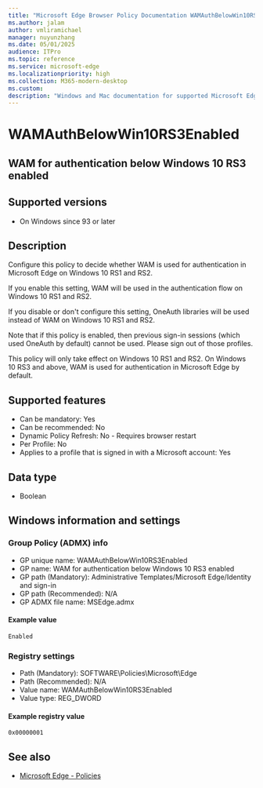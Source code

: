 ```yaml
---
title: "Microsoft Edge Browser Policy Documentation WAMAuthBelowWin10RS3Enabled"
ms.author: jalam
author: vmliramichael
manager: nuyunzhang
ms.date: 05/01/2025
audience: ITPro
ms.topic: reference
ms.service: microsoft-edge
ms.localizationpriority: high
ms.collection: M365-modern-desktop
ms.custom:
description: "Windows and Mac documentation for supported Microsoft Edge Browser policy: WAM for authentication below Windows 10 RS3 enabled"
---
```


<!--THIS FILE IS AUTOMATICALLY GENERATED. MANUAL CHANGES WILL BE OVERWRITTEN.-->
<!--Please contact the Microsoft Edge Manageability team with any questions.-->

# WAMAuthBelowWin10RS3Enabled

## WAM for authentication below Windows 10 RS3 enabled


## Supported versions

- On Windows since 93 or later

## Description

Configure this policy to decide whether WAM is used for authentication in Microsoft Edge on Windows 10 RS1 and RS2.

If you enable this setting, WAM will be used in the authentication flow on Windows 10 RS1 and RS2.

If you disable or don't configure this setting, OneAuth libraries will be used instead of WAM on Windows 10 RS1 and RS2.

Note that if this policy is enabled, then previous sign-in sessions (which used OneAuth by default) cannot be used. Please sign out of those profiles.

This policy will only take effect on Windows 10 RS1 and RS2. On Windows 10 RS3 and above, WAM is used for authentication in Microsoft Edge by default.

## Supported features

- Can be mandatory: Yes
- Can be recommended: No
- Dynamic Policy Refresh: No - Requires browser restart
- Per Profile: No
- Applies to a profile that is signed in with a Microsoft account: Yes

## Data type

- Boolean

## Windows information and settings

### Group Policy (ADMX) info

- GP unique name: WAMAuthBelowWin10RS3Enabled
- GP name: WAM for authentication below Windows 10 RS3 enabled
- GP path (Mandatory): Administrative Templates/Microsoft Edge/Identity and sign-in
- GP path (Recommended): N/A
- GP ADMX file name: MSEdge.admx

#### Example value

```
Enabled
```

### Registry settings

- Path (Mandatory): SOFTWARE\Policies\Microsoft\Edge
- Path (Recommended): N/A
- Value name: WAMAuthBelowWin10RS3Enabled
- Value type: REG_DWORD

#### Example registry value

```
0x00000001
```


## See also
- [Microsoft Edge - Policies](../microsoft-edge-policies.md)
